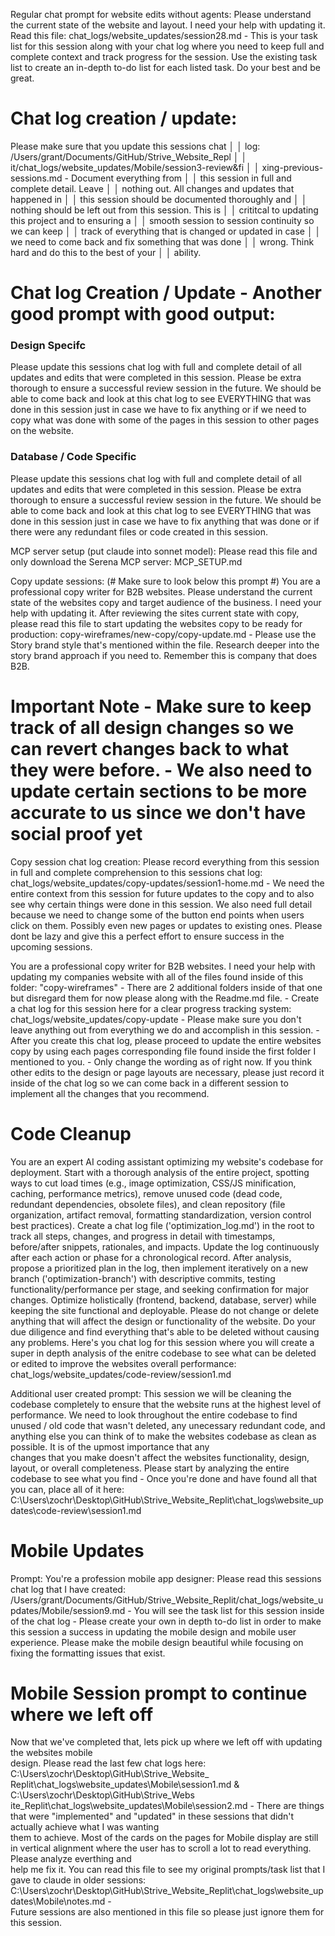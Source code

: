 Regular chat prompt for website edits without agents:
Please understand the current state of the website and layout. I need your help with updating it. Read this file: chat_logs/website_updates/session28.md - This is your task list for this session along with your chat log where you need to keep full and complete context and track progress for the session. Use the existing task list to create an in-depth to-do list for each listed task. Do your best and be great.

# Chat log creation / update: #
Please make sure that you update this sessions chat     │
│   log: /Users/grant/Documents/GitHub/Strive_Website_Repl  │
│   it/chat_logs/website_updates/Mobile/session3-review&fi  │
│   xing-previous-sessions.md - Document everything from    │
│   this session in full and complete detail. Leave         │
│   nothing out. All changes and updates that happened in   │
│   this session should be documented thoroughly and        │
│   nothing should be left out from this session. This is   │
│   crititcal to updating this project and to ensuring a    │
│   smooth session to session continuity so we can keep     │
│   track of everything that is changed or updated in case  │
│   we need to come back and fix something that was done    │
│   wrong. Think hard and do this to the best of your       │
│   ability. 

# Chat log Creation / Update - Another good prompt with good output: 
### Design Specifc
Please update this sessions chat log with full and complete detail of all updates and edits that were completed in this session. Please be extra thorough to ensure a successful review session in the future. We should be able to come back and look at this chat log to see EVERYTHING that was done in this session just in case we have to fix anything or if we need to copy what was done with some of the pages in this session to other pages on the website.

### Database / Code Specific
Please update this sessions chat log with full and complete detail of all updates and edits 
that were completed in this session. Please be extra thorough to ensure a successful review session 
in the future. We should be able to come back and look at this chat log to see EVERYTHING that was
done in this session just in case we have to fix anything that was done or if there were any
redundant files or code created in this session.


MCP server setup (put claude into sonnet model):
Please read this file and only download the Serena MCP server: MCP_SETUP.md

Copy update sessions: (# Make sure to look below this prompt #)
You are a professional copy writer for B2B websites. Please understand the current state of the websites copy and target audience of the business. I need your help with updating it. After reviewing the sites current state with copy, please read this file to start updating the websites copy to be ready for production: copy-wireframes/new-copy/copy-update.md - Please use the Story brand style that's mentioned within the file. Research deeper into the story brand approach if you need to. Remember this is company that does B2B. 

# Important Note - Make sure to keep track of all design changes so we can revert changes back to what they were before. - We also need to update certain sections to be more accurate to us since we don't have social proof yet

Copy session chat log creation:
Please record everything from this session in full and complete comprehension to this sessions chat log: chat_logs/website_updates/copy-updates/session1-home.md - We need the entire context from this session for future updates to the copy and to also see why certain things were done in this session. We also need full detail because we need to change some of the button end points when users click on them. Possibly even new pages or updates to existing ones. Please dont be lazy and give this a perfect effort to ensure success in the upcoming sessions.  


You are a professional copy writer for B2B websites. I need your help with updating my companies website with all of the files found inside of this folder: "copy-wireframes" - There are 2 additional folders inside of that one but disregard them for now please along with the Readme.md file. - Create a chat log for this session here for a clear progress tracking system: chat_logs/website_updates/copy-update - Please make sure you don't leave anything out from everything we do and accomplish in this session. - After you create this chat log, please proceed to update the entire websites copy by using each pages corresponding file found inside the first folder I mentioned to you. - Only change the wording as of right now. If you think other edits to the design or page layouts are necessary, please just record it inside of the chat log so we can come back in a different session to implement all the changes that you recommend.


# Code Cleanup #

You are an expert AI coding assistant optimizing my website's codebase for deployment. Start with a thorough analysis of the entire project, spotting ways to cut load times (e.g., image optimization, CSS/JS minification, caching, performance metrics), remove unused code (dead code, redundant dependencies, obsolete files), and clean repository (file organization, artifact removal, formatting standardization, version control best practices). Create a chat log file ('optimization_log.md') in the root to track all steps, changes, and progress in detail with timestamps, before/after snippets, rationales, and impacts. Update the log continuously after each action or phase for a chronological record. After analysis, propose a prioritized plan in the log, then implement iteratively on a new branch ('optimization-branch') with descriptive commits, testing functionality/performance per stage, and seeking confirmation for major changes. Optimize holistically (frontend, backend, database, server) while keeping the site functional and deployable. Please do not change or delete anything that will affect the design or functionality of the website. Do your due diligence and find everything that's able to be deleted without causing any problems. Here's you chat log for this session where you will create a super in depth analysis of the enitre codebase to see what can be deleted or edited to improve the websites overall performance: chat_logs/website_updates/code-review/session1.md


Additional user created prompt:
This session we will be cleaning the codebase completely to ensure that the website runs at the 
highest level of performance. We need to look throughout the entire codebase to find unused /
old code that wasn't deleted, any unecessary redundant code, and anything else you can think of
to make the websites codebase as clean as possible. It is of the upmost importance that any        
changes that you make doesn't affect the websites functionality, design, layout, or overall
completeness. Please start by analyzing the entire codebase to see what you find - Once you're
done and have found all that you can, place all of it here: C:\Users\zochr\Desktop\GitHub\Strive_Website_Replit\chat_logs\website_updates\code-review\session1.md 


# Mobile Updates #

Prompt:
You're a profession mobile app designer: Please read this sessions chat log that I have created: /Users/grant/Documents/GitHub/Strive_Website_Replit/chat_logs/website_updates/Mobile/session9.md - You will see the task list for this session inside of the chat log - Please create your own in depth to-do list in order to make this session a success in updating the mobile design and mobile user experience. Please make the mobile design beautiful while focusing on fixing the formatting issues that exist.

# Mobile Session prompt to continue where we left off #

Now that we've completed that, lets pick up where we left off with updating the websites mobile    
design. Please read the last few chat logs here: C:\Users\zochr\Desktop\GitHub\Strive_Website_     
Replit\chat_logs\website_updates\Mobile\session1.md & C:\Users\zochr\Desktop\GitHub\Strive_Webs    
ite_Replit\chat_logs\website_updates\Mobile\session2.md - There are things that were
"implemented" and "updated" in these sessions that didn't actually achieve what I was wanting      
them to achieve. Most of the cards on the pages for Mobile display are still in vertical
alignment where the user has to scroll a lot to read everything. Please analyze everthing and      
help me fix it. You can read this file to see my original prompts/task list that I gave to
claude in older sessions:
C:\Users\zochr\Desktop\GitHub\Strive_Website_Replit\chat_logs\website_updates\Mobile\notes.md -    
Future sessions are also mentioned in this file so please just ignore them for this session. 